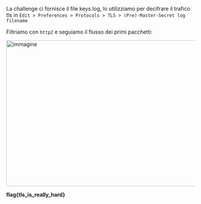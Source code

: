La challenge ci fornisce il file keys.log, lo utilizziamo per decifrare il trafico tls in `Edit > Preferences > Protocols > TLS > (Pre)-Master-Secret log filename`

Filtriamo con `http2` e seguiamo il flusso dei primi pacchetti:

<img width="1100" height="389" alt="immagine" src="https://github.com/user-attachments/assets/9f7e45d7-a552-4b53-994a-56d5ce83659c" />

**flag{tls_is_really_hard}**
